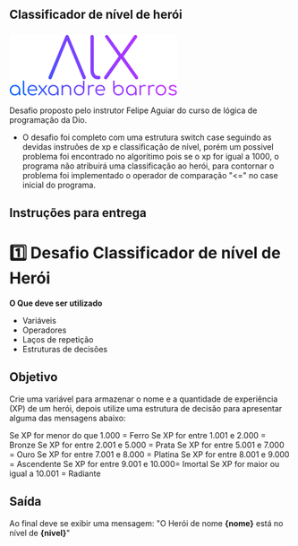 ## Classificador de nível de herói

<h3>
     <img align="center" src="https://github.com/AlexandreBarrosDev/Portfolio/blob/main/imagens/logoalx.svg">
</h3>

Desafio proposto pelo instrutor Felipe Aguiar do curso de lógica de programação da Dio.
- O desafio foi completo com uma estrutura switch case seguindo as devidas instruões de xp e classificação de nível, porém um possivel problema foi encontrado no algoritimo pois se o xp for igual a 1000, o programa não atribuirá uma classificação ao herói, para contornar o problema foi implementado o operador de comparação "<=" no case inicial do programa.

## Instruções para entrega
# 1️⃣ Desafio Classificador de nível de Herói

**O Que deve ser utilizado**

- Variáveis
- Operadores
- Laços de repetição
- Estruturas de decisões

## Objetivo

Crie uma variável para armazenar o nome e a quantidade de experiência (XP) de um herói, depois utilize uma estrutura de decisão para apresentar alguma das mensagens abaixo:

Se XP for menor do que 1.000 = Ferro
Se XP for entre 1.001 e 2.000 = Bronze
Se XP for entre 2.001 e 5.000 = Prata
Se XP for entre 5.001 e 7.000 = Ouro
Se XP for entre 7.001 e 8.000 = Platina
Se XP for entre 8.001 e 9.000 = Ascendente
Se XP for entre 9.001 e 10.000= Imortal
Se XP for maior ou igual a 10.001 = Radiante

## Saída

Ao final deve se exibir uma mensagem:
"O Herói de nome **{nome}** está no nível de **{nivel}**"
